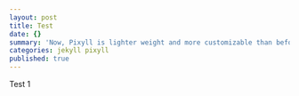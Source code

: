 ```yaml
---
layout: post
title: Test
date: {}
summary: 'Now, Pixyll is lighter weight and more customizable than before.'
categories: jekyll pixyll
published: true
---
```


Test 1